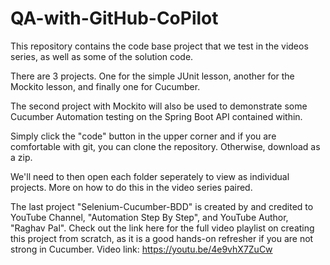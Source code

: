 # QA-with-GitHub-CoPilot
This repository contains the code base project that we test in the videos series, as well as some of the solution code.

There are 3 projects.  One for the simple JUnit lesson, another for the Mockito lesson, and finally one for Cucumber. 

The second project with Mockito will also be used to demonstrate some Cucumber Automation testing on the Spring Boot API contained within.

Simply click the "code" button in the upper corner and if you are comfortable with git, you can clone the repository.  Otherwise, download as a zip.  

We'll need to then open each folder seperately to view as individual projects.  More on how to do this in the video series paired.

The last project "Selenium-Cucumber-BDD" is created by and credited to YouTube Channel, "Automation Step By Step", and YouTube Author, "Raghav Pal". Check out the link here for the full video playlist on creating this project from scratch, as it is a good hands-on refresher if you are not strong in Cucumber. 
Video link: https://youtu.be/4e9vhX7ZuCw 
